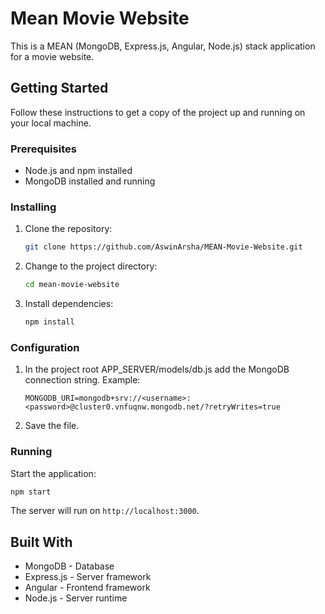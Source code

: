 
# Mean Movie Website

This is a MEAN (MongoDB, Express.js, Angular, Node.js) stack application for a movie website.

## Getting Started

Follow these instructions to get a copy of the project up and running on your local machine.

### Prerequisites

- Node.js and npm installed
- MongoDB installed and running

### Installing

1. Clone the repository:

   ```bash
   git clone https://github.com/AswinArsha/MEAN-Movie-Website.git
   ```

2. Change to the project directory:

   ```bash
   cd mean-movie-website
   ```

3. Install dependencies:

   ```bash
   npm install
   ```

### Configuration

1. In the project root APP_SERVER/models/db.js add the MongoDB connection string. Example:

   ```
   MONGODB_URI=mongodb+srv://<username>:<password>@cluster0.vnfuqnw.mongodb.net/?retryWrites=true
   ```

2. Save the file.

### Running

Start the application:

```bash
npm start
```

The server will run on `http://localhost:3000`.

## Built With

- MongoDB - Database
- Express.js - Server framework
- Angular - Frontend framework
- Node.js - Server runtime


